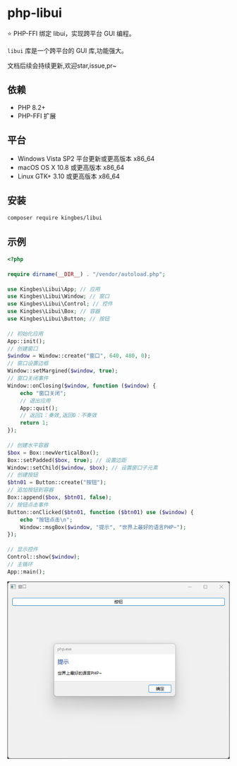 # php-libui

⭐ PHP-FFI 绑定 libui，实现跨平台 GUI 编程。

`libui` 库是一个跨平台的 GUI 库,功能强大。

文档后续会持续更新,欢迎star,issue,pr~

## 依赖

- PHP 8.2+
- PHP-FFI 扩展

## 平台

- Windows Vista SP2 平台更新或更高版本 x86_64
- macOS OS X 10.8 或更高版本 x86_64
- Linux GTK+ 3.10 或更高版本 x86_64

## 安装

```bash
composer require kingbes/libui
```

## 示例

```php
<?php

require dirname(__DIR__) . "/vendor/autoload.php";

use Kingbes\Libui\App; // 应用
use Kingbes\Libui\Window; // 窗口
use Kingbes\Libui\Control; // 控件
use Kingbes\Libui\Box; // 容器
use Kingbes\Libui\Button; // 按钮

// 初始化应用
App::init();
// 创建窗口
$window = Window::create("窗口", 640, 480, 0);
// 窗口设置边框
Window::setMargined($window, true);
// 窗口关闭事件
Window::onClosing($window, function ($window) {
    echo "窗口关闭";
    // 退出应用
    App::quit();
    // 返回1：奏效,返回0：不奏效
    return 1;
});

// 创建水平容器
$box = Box::newVerticalBox();
Box::setPadded($box, true); // 设置边距
Window::setChild($window, $box); // 设置窗口子元素
// 创建按钮
$btn01 = Button::create("按钮");
// 追加按钮到容器
Box::append($box, $btn01, false);
// 按钮点击事件
Button::onClicked($btn01, function ($btn01) use ($window) {
    echo "按钮点击\n";
    Window::msgBox($window, "提示", "世界上最好的语言PHP~");
});

// 显示控件
Control::show($window);
// 主循环
App::main();

```

![示例代码](./test/demo.png)
